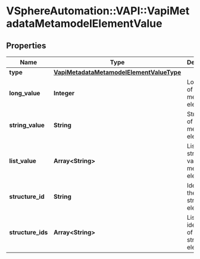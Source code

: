 # VSphereAutomation::VAPI::VapiMetadataMetamodelElementValue

## Properties
Name | Type | Description | Notes
------------ | ------------- | ------------- | -------------
**type** | [**VapiMetadataMetamodelElementValueType**](VapiMetadataMetamodelElementValueType.md) |  | [optional] 
**long_value** | **Integer** | Long value of the metadata element. | [optional] 
**string_value** | **String** | String value of the metadata element. | [optional] 
**list_value** | **Array&lt;String&gt;** | List of strings value of the metadata element. | [optional] 
**structure_id** | **String** | Identifier of the structure element. | [optional] 
**structure_ids** | **Array&lt;String&gt;** | List of identifiers of the structure elements. | [optional] 


